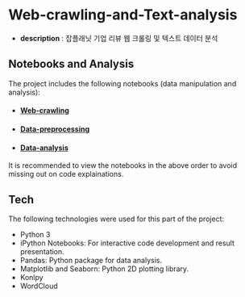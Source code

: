 # Web-crawling-and-Text-analysis

* **description** : 잡플래닛 기업 리뷰 웹 크롤링 및 텍스트 데이터 분석

Notebooks and Analysis
---------------------------------
The project includes the following notebooks (data manipulation and analysis):  

* #### [Web-crawling]()
* #### [Data-preprocessing]()
* #### [Data-analysis]()

It is recommended to view the notebooks in the above order to avoid missing out on code explainations.

Tech
-------------------------------
The following technologies were used for this part of the project:

* Python 3
* iPython Notebooks: For interactive code development and result presentation.
* Pandas: Python package for data analysis.
* Matplotlib and Seaborn: Python 2D plotting library.
* Konlpy
* WordCloud
